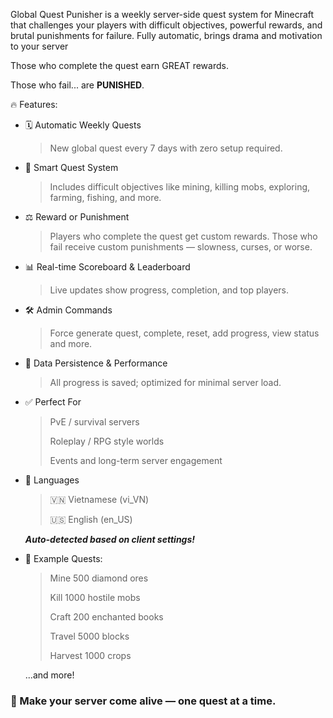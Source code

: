 Global Quest Punisher is a weekly server-side quest system for Minecraft that challenges your players with difficult objectives, powerful rewards, and brutal punishments for failure. Fully automatic, brings drama and motivation to your server

Those who complete the quest earn GREAT rewards.

Those who fail... are **PUNISHED**.

🔥 Features:

- 🗓️ Automatic Weekly Quests
  
  >   New global quest every 7 days with zero setup required.

- 🧠 Smart Quest System
  
  >   Includes difficult objectives like mining, killing mobs, exploring, farming, fishing, and more.
  
- ⚖️ Reward or Punishment
  
  >   Players who complete the quest get custom rewards.
  >   Those who fail receive custom punishments — slowness, curses, or worse.

- 📊 Real-time Scoreboard & Leaderboard
  
  >   Live updates show progress, completion, and top players.

- 🛠️ Admin Commands
  
  >   Force generate quest, complete, reset, add progress, view status and more.

- 💾 Data Persistence & Performance
  
  >   All progress is saved; optimized for minimal server load.

- ✅ Perfect For
  
  >   PvE / survival servers
  >   
  >   Roleplay / RPG style worlds
  >   
  >   Events and long-term server engagement

- 💬 Languages
  >   🇻🇳 Vietnamese (vi_VN)
  > 
  >   🇺🇸 English (en_US)
  
  **_Auto-detected based on client settings!_**

- 🔧 Example Quests:
  >   Mine 500 diamond ores
  >
  >   Kill 1000 hostile mobs
  >
  >   Craft 200 enchanted books
  >
  >   Travel 5000 blocks
  > 
  >   Harvest 1000 crops

    ...and more!

### 🚀 Make your server come alive — one quest at a time.
